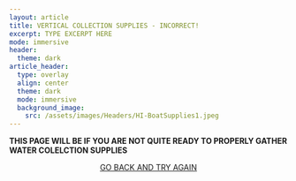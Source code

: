 ```yaml
---
layout: article
title: VERTICAL COLLECTION SUPPLIES - INCORRECT!
excerpt: TYPE EXCERPT HERE
mode: immersive
header:
  theme: dark
article_header:
  type: overlay
  align: center
  theme: dark
  mode: immersive
  background_image:
    src: /assets/images/Headers/HI-BoatSupplies1.jpeg
---
```


**THIS PAGE WILL BE IF YOU ARE NOT QUITE READY TO PROPERLY GATHER WATER COLELCTION SUPPLIES**


<p align="center">
<a class="button button--outline-primary button--pill" href="VerticalBackground">GO BACK AND TRY AGAIN</a></p>